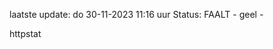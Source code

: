 laatste update: 
do 30-11-2023 11:16   uur 
Status: FAALT - geel - 
<div class="service Y">httpstat</div>